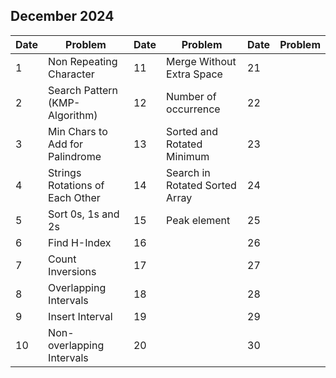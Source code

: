 ## December 2024

| Date | Problem                         | Date | Problem                        | Date | Problem |
| ---- | ------------------------------- | ---- | ------------------------------ | ---- | ------- |
| 1    | Non Repeating Character         | 11   | Merge Without Extra Space      | 21   |         |
| 2    | Search Pattern (KMP-Algorithm)  | 12   | Number of occurrence           | 22   |         |
| 3    | Min Chars to Add for Palindrome | 13   | Sorted and Rotated Minimum     | 23   |         |
| 4    | Strings Rotations of Each Other | 14   | Search in Rotated Sorted Array | 24   |         |
| 5    | Sort 0s, 1s and 2s              | 15   | Peak element                   | 25   |         |
| 6    | Find H-Index                    | 16   |                                | 26   |         |
| 7    | Count Inversions                | 17   |                                | 27   |         |
| 8    | Overlapping Intervals           | 18   |                                | 28   |         |
| 9    | Insert Interval                 | 19   |                                | 29   |         |
| 10   | Non-overlapping Intervals       | 20   |                                | 30   |         |
